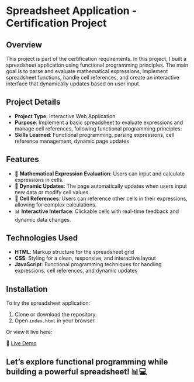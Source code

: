 # Spreadsheet Application - Certification Project

## Overview
This project is part of the certification requirements. In this project, I built a spreadsheet application using functional programming principles. The main goal is to parse and evaluate mathematical expressions, implement spreadsheet functions, handle cell references, and create an interactive interface that dynamically updates based on user input.

## Project Details
- **Project Type**: Interactive Web Application
- **Purpose**: Implement a basic spreadsheet to evaluate expressions and manage cell references, following functional programming principles.
- **Skills Learned**: Functional programming, parsing expressions, cell reference management, dynamic page updates

## Features
- 🧮 **Mathematical Expression Evaluation**: Users can input and calculate expressions in cells.
- 🔄 **Dynamic Updates**: The page automatically updates when users input new data or modify cell values.
- 🔗 **Cell References**: Users can reference other cells in their expressions, allowing for complex calculations.
- 📊 **Interactive Interface**: Clickable cells with real-time feedback and dynamic data changes.

## Technologies Used
- **HTML**: Markup structure for the spreadsheet grid
- **CSS**: Styling for a clean, responsive, and interactive layout
- **JavaScript**: Functional programming techniques for handling expressions, cell references, and dynamic updates

## Installation
To try the spreadsheet application:

1. Clone or download the repository.
2. Open `index.html` in your browser.

Or view it live here:

🔗 [Live Demo](#)

## Let’s explore functional programming while building a powerful spreadsheet! 📊💻
